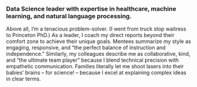 ### Data Science leader with expertise in healthcare, machine learning, and natural language processing.

Above all, I’m a tenacious problem-solver. (I went from truck stop waitress to Princeton PhD.) As a leader, I coach my direct reports beyond their comfort zone to achieve their unique goals. Mentees summarize my style as engaging, responsive, and “the perfect balance of instruction and independence.” Similarly, my colleagues describe me as collaborative, kind, and “the ultimate team player” because I blend technical precision with empathetic communication. Families literally let me shoot lasers into their babies’ brains – for science! – because I excel at explaining complex ideas in clear terms.
